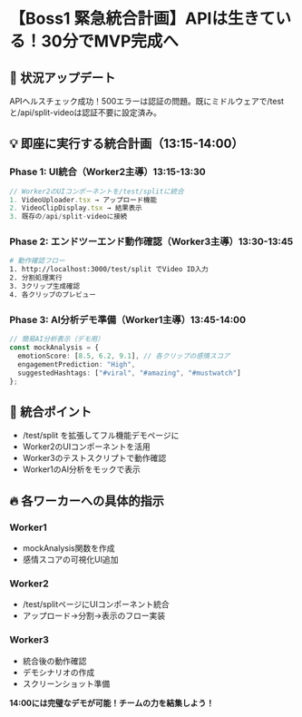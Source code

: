 # 【Boss1 緊急統合計画】APIは生きている！30分でMVP完成へ

## 🚀 状況アップデート
APIヘルスチェック成功！500エラーは認証の問題。既にミドルウェアで/testと/api/split-videoは認証不要に設定済み。

## 💡 即座に実行する統合計画（13:15-14:00）

### Phase 1: UI統合（Worker2主導）13:15-13:30
```typescript
// Worker2のUIコンポーネントを/test/splitに統合
1. VideoUploader.tsx → アップロード機能
2. VideoClipDisplay.tsx → 結果表示
3. 既存の/api/split-videoに接続
```

### Phase 2: エンドツーエンド動作確認（Worker3主導）13:30-13:45
```bash
# 動作確認フロー
1. http://localhost:3000/test/split でVideo ID入力
2. 分割処理実行
3. 3クリップ生成確認
4. 各クリップのプレビュー
```

### Phase 3: AI分析デモ準備（Worker1主導）13:45-14:00
```typescript
// 簡易AI分析表示（デモ用）
const mockAnalysis = {
  emotionScore: [8.5, 6.2, 9.1], // 各クリップの感情スコア
  engagementPrediction: "High", 
  suggestedHashtags: ["#viral", "#amazing", "#mustwatch"]
};
```

## 🎯 統合ポイント
- /test/split を拡張してフル機能デモページに
- Worker2のUIコンポーネントを活用
- Worker3のテストスクリプトで動作確認
- Worker1のAI分析をモックで表示

## 🔥 各ワーカーへの具体的指示

### Worker1
- mockAnalysis関数を作成
- 感情スコアの可視化UI追加

### Worker2  
- /test/splitページにUIコンポーネント統合
- アップロード→分割→表示のフロー実装

### Worker3
- 統合後の動作確認
- デモシナリオの作成
- スクリーンショット準備

**14:00には完璧なデモが可能！チームの力を結集しよう！**